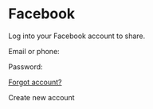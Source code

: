 # Facebook

Log into your Facebook account to share.

Email or phone:

Password:

[Forgot account?](https://www.facebook.com/recover/initiate/?ars=facebook\_login)

Create new account

